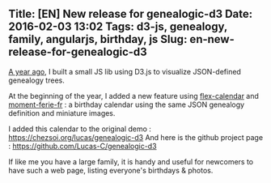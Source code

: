 Title: [EN] New release for genealogic-d3
Date: 2016-02-03 13:02
Tags: d3-js, genealogy, family, angularjs, birthday, js
Slug: en-new-release-for-genealogic-d3
---
[A year ago](/lucas/blog/2014/11/18/en-genealogy-tree-visualization-with-d3-js), I built a small JS lib using D3.js to visualize JSON-defined genealogy trees.

At the beginning of the year, I added a new feature using [flex-calendar](https://github.com/Russian60/flex-calendar) and [moment-ferie-fr](https://github.com/DepthFrance/moment-ferie-fr) : a birthday calendar using the same JSON genealogy definition and miniature images.

I added this calendar to the original demo : https://chezsoi.org/lucas/genealogic-d3
And here is the github project page : https://github.com/Lucas-C/genealogic-d3

If like me you have a large family, it is handy and useful for newcomers to have such a web page, listing everyone's birthdays & photos.